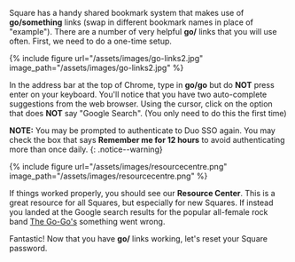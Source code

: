 Square has a handy shared bookmark system that makes use of __go/something__ links (swap in different bookmark names in place of "example"). There are a number of very helpful __go/__ links that you will use often. First, we need to do a one-time setup.

{% include figure url="/assets/images/go-links2.jpg" image_path="/assets/images/go-links2.jpg" %}

In the address bar at the top of Chrome, type in __go/go__ but do __NOT__ press enter on your keyboard. You'll notice that you have two auto-complete suggestions from the web browser. Using the cursor, click on the option that does __NOT__ say "Google Search". (You only need to do this the first time)

__NOTE:__ You may be prompted to authenticate to Duo SSO again. You may check the box that says __Remember me for 12 hours__ to avoid authenticating more than once daily.
{: .notice--warning}

{% include figure url="/assets/images/resourcecentre.png" image_path="/assets/images/resourcecentre.png" %}

If things worked properly, you should see our __Resource Center__. This is a great resource for all Squares, but especially for new Squares. If instead you landed at the Google search results for the popular all-female rock band [The Go-Go's](https://en.wikipedia.org/wiki/The_Go-Go%27s) something went wrong.

Fantastic! Now that you have __go/__ links working, let's reset your Square password.